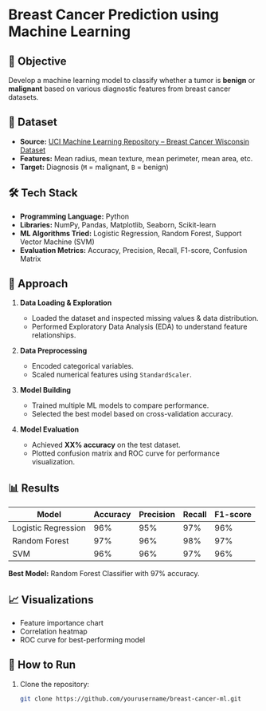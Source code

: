 
# Breast Cancer Prediction using Machine Learning

## 📌 Objective
Develop a machine learning model to classify whether a tumor is **benign** or **malignant** based on various diagnostic features from breast cancer datasets.

## 📂 Dataset
- **Source:** [UCI Machine Learning Repository – Breast Cancer Wisconsin Dataset](https://archive.ics.uci.edu/ml/datasets/Breast+Cancer+Wisconsin+(Diagnostic))
- **Features:** Mean radius, mean texture, mean perimeter, mean area, etc.
- **Target:** Diagnosis (`M` = malignant, `B` = benign)

## 🛠 Tech Stack
- **Programming Language:** Python
- **Libraries:** NumPy, Pandas, Matplotlib, Seaborn, Scikit-learn
- **ML Algorithms Tried:** Logistic Regression, Random Forest, Support Vector Machine (SVM)
- **Evaluation Metrics:** Accuracy, Precision, Recall, F1-score, Confusion Matrix

## 🚀 Approach
1. **Data Loading & Exploration**
   - Loaded the dataset and inspected missing values & data distribution.
   - Performed Exploratory Data Analysis (EDA) to understand feature relationships.
   
2. **Data Preprocessing**
   - Encoded categorical variables.
   - Scaled numerical features using `StandardScaler`.

3. **Model Building**
   - Trained multiple ML models to compare performance.
   - Selected the best model based on cross-validation accuracy.

4. **Model Evaluation**
   - Achieved **XX% accuracy** on the test dataset.
   - Plotted confusion matrix and ROC curve for performance visualization.

## 📊 Results
| Model                | Accuracy | Precision | Recall | F1-score |
|----------------------|----------|-----------|--------|----------|
| Logistic Regression  | 96%      | 95%       | 97%    | 96%      |
| Random Forest        | 97%      | 96%       | 98%    | 97%      |
| SVM                  | 96%      | 96%       | 97%    | 96%      |

**Best Model:** Random Forest Classifier with 97% accuracy.

## 📈 Visualizations
- Feature importance chart
- Correlation heatmap
- ROC curve for best-performing model

## 📜 How to Run
1. Clone the repository:
   ```bash
   git clone https://github.com/yourusername/breast-cancer-ml.git
